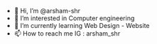 - 👋 Hi, I’m @arsham-shr
- 👀 I’m interested in Computer engineering
- 🌱 I’m currently learning Web Design - Website
- 📫 How to reach me IG : arsham_shr

<!---
arsham-shr/arsham-shr is a ✨ special ✨ repository because its `README.md` (this file) appears on your GitHub profile.
You can click the Preview link to take a look at your changes.
--->
